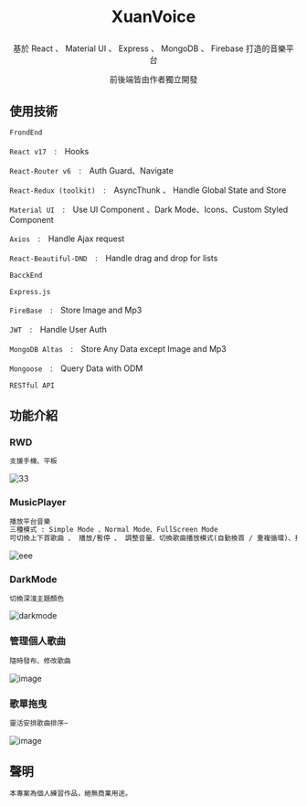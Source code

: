 # <p align='center'>XuanVoice </p>
<p align='center'>基於 React 、 Material UI 、 Express 、 MongoDB 、 Firebase 打造的音樂平台</p>
<p align='center'>前後端皆由作者獨立開發</p>

## 使用技術
```diff
FrondEnd
```

`React v17`　:　Hooks

`React-Router v6`　:　Auth Guard、Navigate

`React-Redux (toolkit)`　:　AsyncThunk 、 Handle Global State and Store

`Material UI`　:　Use UI Component 、Dark Mode、Icons、Custom Styled Component

`Axios`　:　Handle Ajax request

`React-Beautiful-DND`　:　Handle drag and drop for lists 

```diff
BacckEnd
```

`Express.js`

`FireBase`　:　Store Image and Mp3

`JWT`　:　Handle User Auth

`MongoDB Altas`　:　Store Any Data except Image and Mp3

`Mongoose`　:　Query Data with ODM

`RESTful API`

## 功能介紹
### RWD
```diff
支援手機、平板
```
![33](https://user-images.githubusercontent.com/37298465/188199517-051e2082-407b-439e-841c-925f5358e2a6.png)

### MusicPlayer

```diff
播放平台音樂
三種模式 : Simple Mode 、Normal Mode、FullScreen Mode
可切換上下首歌曲 、 播放/暫停 、 調整音量、切換歌曲播放模式(自動換首 / 重複循環)、播放歌單
```
![eee](https://user-images.githubusercontent.com/37298465/188197735-60455218-49ff-41a7-8539-af36fc80f3ae.png)


### DarkMode

```diff
切換深淺主題顏色
```

![darkmode](https://user-images.githubusercontent.com/37298465/187186176-fe6924f8-be24-4d25-b6b6-827fa372d1a8.png)

### 管理個人歌曲
```diff
隨時發布、修改歌曲
```
![image](https://user-images.githubusercontent.com/37298465/188200170-30e5bc69-7e2c-4853-bf8f-bdfd0f2a8f0c.png)

### 歌單拖曳
```diff
靈活安排歌曲排序~
```
![image](https://user-images.githubusercontent.com/37298465/188199927-7377a702-47a9-4906-a31f-63a0f32309ca.png)

## 聲明
```diff
本專案為個人練習作品，絕無商業用途。
```
